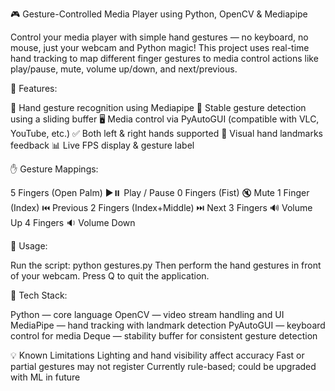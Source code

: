 🎮 Gesture-Controlled Media Player using Python, OpenCV & Mediapipe

Control your media player with simple hand gestures — no keyboard, no mouse, just your webcam and Python magic!
This project uses real-time hand tracking to map different finger gestures to media control actions like play/pause, mute, volume up/down, and next/previous.


🧠 Features:

👋 Hand gesture recognition using Mediapipe
🎯 Stable gesture detection using a sliding buffer
🖥️ Media control via PyAutoGUI (compatible with VLC, YouTube, etc.)
✅ Both left & right hands supported
👀 Visual hand landmarks feedback
📊 Live FPS display & gesture label

✋ Gesture Mappings:

5 Fingers (Open Palm)	   ▶️⏸️ Play / Pause
0 Fingers (Fist)	       🔇 Mute
1 Finger (Index)	       ⏮️ Previous
2 Fingers (Index+Middle) ⏭️ Next
3 Fingers	               🔊 Volume Up
4 Fingers	               🔉 Volume Down



📁 Usage:

Run the script: python gestures.py
Then perform the hand gestures in front of your webcam.
Press Q to quit the application.

🤖 Tech Stack:

Python — core language
OpenCV — video stream handling and UI
MediaPipe — hand tracking with landmark detection
PyAutoGUI — keyboard control for media
Deque — stability buffer for consistent gesture detection

💡 Known Limitations
Lighting and hand visibility affect accuracy
Fast or partial gestures may not register
Currently rule-based; could be upgraded with ML in future
